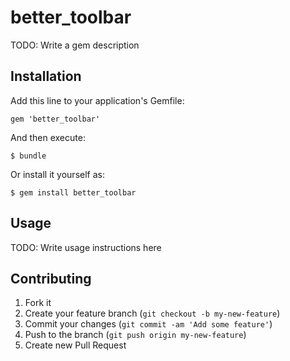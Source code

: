 # better_toolbar

TODO: Write a gem description

## Installation

Add this line to your application's Gemfile:

    gem 'better_toolbar'

And then execute:

    $ bundle

Or install it yourself as:

    $ gem install better_toolbar

## Usage

TODO: Write usage instructions here

## Contributing

1. Fork it
2. Create your feature branch (`git checkout -b my-new-feature`)
3. Commit your changes (`git commit -am 'Add some feature'`)
4. Push to the branch (`git push origin my-new-feature`)
5. Create new Pull Request
